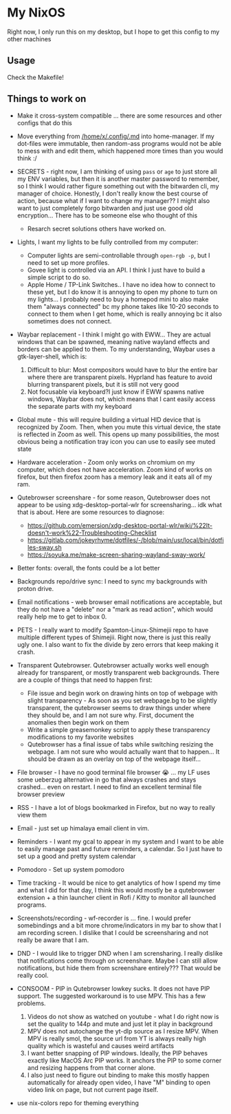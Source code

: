 # My NixOS

Right now, I only run this on my desktop, but I hope to get this config to my other machines

## Usage

Check the Makefile!

## Things to work on

-  Make it cross-system compatible ... there are some resources and other configs that do this 
-  Move everything from [/home/x/.config/.md](#homexconfigmd) into home-manager. If my dot-files were immutable, then random-ass programs would not be able to mess with and edit them, which happened more times than you would think :/
-  SECRETS - right now, I am thinking of using `pass` or `age` to just store all my ENV variables, but then it is another master password to remember, so I think I would rather figure something out with the bitwarden cli, my manager of choice. Honestly, I don't really know the best course of action, because what if I want to change my manager?? I might also want to just completely forgo bitwarden and just use good old encryption... There has to be someone else who thought of this
    -  Resarch secret solutions others have worked on.
-  Lights, I want my lights to be fully controlled from my computer:
    - Computer lights are semi-controllable through `open-rgb -p`, but I need to set up more profiles. 
    - Govee light is controlled via an API. I think I just have to build a simple script to do so.
    - Apple Home / TP-Link Switches.. I have no idea how to connect to these yet, but I do know it is annoying to open my phone to turn on my lights... I probably need to buy a homepod mini to also make them "always connected" bc my phone takes like 10-20 seconds to connect to them when I get home, which is really annoying bc it also sometimes does not connect.
-  Waybar replacement - I think I might go with EWW... They are actual windows that can be spawned, meaning native wayland effects and borders can be applied to them. To my understanding, Waybar uses a gtk-layer-shell, which is:
      1. Difficult to blur: Most compositors would have to blur the entire bar where there are transparent pixels. Hyprland has feature to avoid blurring transparent pixels, but it is still not very good
      2. Not focusable via keyboard?I just know if EWW spawns native windows, Waybar does not, which means that I cant easily access the separate parts with my keyboard
-  Global mute - this will require building a virtual HID device that is recognized by Zoom. Then, when you mute this virtual device, the state is reflected in Zoom as well. This opens up many possibilities, the most obvious being a notification tray icon you can use to easily see muted state
-  Hardware acceleration - Zoom only works on chromium on my computer, which does not have acceleration. Zoom kind of works on firefox, but then firefox zoom has a memory leak and it eats all of my ram. 
-  Qutebrowser screenshare - for some reason, Qutebrowser does not appear to be using xdg-desktop-portal-wlr for screensharing... idk what that is about. Here are some resources to diagnose:
    - https://github.com/emersion/xdg-desktop-portal-wlr/wiki/%22It-doesn't-work%22-Troubleshooting-Checklist
    - https://gitlab.com/jokeyrhyme/dotfiles/-/blob/main/usr/local/bin/dotfiles-sway.sh
    - https://soyuka.me/make-screen-sharing-wayland-sway-work/
-  Better fonts: overall, the fonts could be a lot better
-  Backgrounds repo/drive sync: I need to sync my backgrounds with proton drive.
-  Email notifications - web browser email notifications are acceptable, but they do not have a "delete" nor a "mark as read action", which would really help me to get to inbox 0. 
-  PETS - I really want to modify Spamton-Linux-Shimejii repo to have multiple different types of Shimejii. Right now, there is just this really ugly one. I also want to fix the divide by zero errors that keep making it crash.
-  Transparent Qutebrowser. Qutebrowser actually works well enough already for transparent, or mostly transparent web backgrounds. There are a couple of things that need to happen first:
    - File issue and begin work on drawing hints on top of webpage with slight transparency - As soon as you set webpage.bg to be slightly transparent, the qutebrowser seems to draw things under where they should be, and I am not sure why. First, document the anomalies then begin work on them
    - Write a simple greasemonkey script to apply these transparency modifications to my favorite websites
    - Qutebrowser has a final issue of tabs while switching resizing the webpage. I am not sure who would actually want that to happen... It should be drawn as an overlay on top of the webpage itself...

-  File browser - I have no good terminal file browser 😭 ... my LF uses some ueberzug alternative in go that always crashes and stays crashed... even on restart. I need to find an excellent terminal file browser preview
-  RSS - I have a lot of blogs bookmarked in Firefox, but no way to really view them
-  Email - just set up himalaya email client in vim.
-  Reminders - I want my gcal to appear in my system and I want to be able to easily manage past and future reminders, a calendar. So I just have to set up a good and pretty system calendar
-  Pomodoro - Set up system pomodoro
-  Time tracking - It would be nice to get analytics of how I spend my time and what I did for that day, I think this would mostly be a qutebrowser extension + a thin launcher client in Rofi / Kitty to monitor all launched programs. 
-  Screenshots/recording - wf-recorder is ... fine. I would prefer somebindings and a bit more chrome/indicators in my bar to show that I am recording screen. I dislike that I could be screensharing and not really be aware that I am.
-  DND - I would like to trigger DND when I am scrensharing. I really dislike that notifications come through on screenshare. Maybe I can still allow notifications, but hide them from screenshare entirely??? That would be really cool.

-  CONSOOM - PIP in Qutebrowser lowkey sucks. It does not have PIP support. The suggested workaround is to use MPV. This has a few problems. 
      1. Videos do not show as watched on youtube - what I do right now is set the quality to 144p and mute and just let it play in background
      2. MPV does not autochange the yt-dlp source as I resize MPV. When MPV is really smol, the source url from YT is always really high quality which is wasteful and causes weird artifacts
      3. I want better snapping of PIP windows. Ideally, the PIP behaves exactly like MacOS Arc PIP works. It anchors the PIP to some corner and resizing happens from that corner alone. 
      4. I also just need to figure out binding to make this mostly happen automatically for already open video, I have "M" binding to open video link on page, but not current page itself.

-  use nix-colors repo for theming everything


